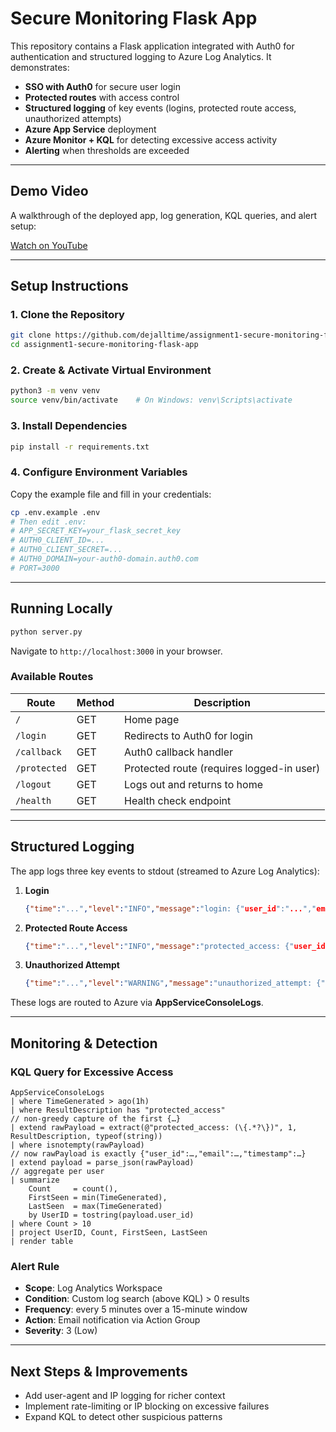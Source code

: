 # Secure Monitoring Flask App

This repository contains a Flask application integrated with Auth0 for authentication and structured logging to Azure Log Analytics. It demonstrates:

- **SSO with Auth0** for secure user login
- **Protected routes** with access control
- **Structured logging** of key events (logins, protected route access, unauthorized attempts)
- **Azure App Service** deployment
- **Azure Monitor + KQL** for detecting excessive access activity
- **Alerting** when thresholds are exceeded

---

## Demo Video

A walkthrough of the deployed app, log generation, KQL queries, and alert setup:

[Watch on YouTube](https://youtu.be/MpbIgoLpjzQ)

---

## Setup Instructions

### 1. Clone the Repository

```bash
git clone https://github.com/dejalltime/assignment1-secure-monitoring-flask-app.git
cd assignment1-secure-monitoring-flask-app
```

### 2. Create & Activate Virtual Environment

```bash
python3 -m venv venv
source venv/bin/activate    # On Windows: venv\Scripts\activate
```

### 3. Install Dependencies

```bash
pip install -r requirements.txt
```

### 4. Configure Environment Variables

Copy the example file and fill in your credentials:

```bash
cp .env.example .env
# Then edit .env:
# APP_SECRET_KEY=your_flask_secret_key
# AUTH0_CLIENT_ID=...
# AUTH0_CLIENT_SECRET=...
# AUTH0_DOMAIN=your-auth0-domain.auth0.com
# PORT=3000
```

---

## Running Locally

```bash
python server.py
```

Navigate to `http://localhost:3000` in your browser.

### Available Routes

| Route        | Method | Description                                |
|--------------|--------|--------------------------------------------|
| `/`          | GET    | Home page                                  |
| `/login`     | GET    | Redirects to Auth0 for login               |
| `/callback`  | GET    | Auth0 callback handler                     |
| `/protected` | GET    | Protected route (requires logged-in user)  |
| `/logout`    | GET    | Logs out and returns to home               |
| `/health`    | GET    | Health check endpoint                      |

---

## Structured Logging

The app logs three key events to stdout (streamed to Azure Log Analytics):

1. **Login**
   ```json
   {"time":"...","level":"INFO","message":"login: {"user_id":"...","email":"...","timestamp":"..."}"}
   ```
2. **Protected Route Access**
   ```json
   {"time":"...","level":"INFO","message":"protected_access: {"user_id":"...","email":"...","timestamp":"..."}"}
   ```
3. **Unauthorized Attempt**
   ```json
   {"time":"...","level":"WARNING","message":"unauthorized_attempt: {"path":"/protected","timestamp":"..."}"}
   ```

These logs are routed to Azure via **AppServiceConsoleLogs**.

---

## Monitoring & Detection

### KQL Query for Excessive Access

```kql
AppServiceConsoleLogs
| where TimeGenerated > ago(1h)
| where ResultDescription has "protected_access"
// non-greedy capture of the first {…}
| extend rawPayload = extract(@"protected_access: (\{.*?\})", 1, ResultDescription, typeof(string))
| where isnotempty(rawPayload)
// now rawPayload is exactly {"user_id":…,"email":…,"timestamp":…}
| extend payload = parse_json(rawPayload)
// aggregate per user
| summarize
    Count     = count(),
    FirstSeen = min(TimeGenerated),
    LastSeen  = max(TimeGenerated)
    by UserID = tostring(payload.user_id)
| where Count > 10
| project UserID, Count, FirstSeen, LastSeen
| render table
```

### Alert Rule

- **Scope**: Log Analytics Workspace
- **Condition**: Custom log search (above KQL) > 0 results
- **Frequency**: every 5 minutes over a 15-minute window
- **Action**: Email notification via Action Group
- **Severity**: 3 (Low)

---

## Next Steps & Improvements

- Add user-agent and IP logging for richer context
- Implement rate-limiting or IP blocking on excessive failures
- Expand KQL to detect other suspicious patterns